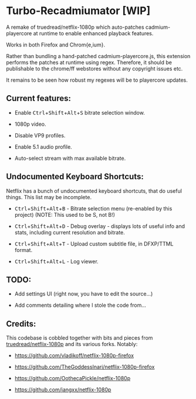 # Turbo-Recadmiumator [WIP]
A remake of truedread/netflix-1080p which auto-patches cadmium-playercore at runtime to enable enhanced playback features.

Works in both Firefox and Chrom{e,ium}.

Rather than bundling a hand-patched cadmium-playercore.js, this extension
performs the patches at runtime using regex. Therefore, it should be publishable
to the chrome/ff webstores without any copyright issues etc.

It remains to be seen how robust my regexes will be to playercore updates.

## Current features:

- Enable <kbd>Ctrl</kbd>+<kbd>Shift</kbd>+<kbd>Alt</kbd>+<kbd>S</kbd> bitrate selection window.

- 1080p video.

- Disable VP9 profiles.

- Enable 5.1 audio profile.

- Auto-select stream with max available bitrate.

## Undocumented Keyboard Shortcuts:

Netflix has a bunch of undocumented keyboard shortcuts, that do useful things. This list may be incomplete.

- <kbd>Ctrl</kbd>+<kbd>Shift</kbd>+<kbd>Alt</kbd>+<kbd>B</kbd> - Bitrate selection menu (re-enabled by this project) (NOTE: This used to be S, not B!)

- <kbd>Ctrl</kbd>+<kbd>Shift</kbd>+<kbd>Alt</kbd>+<kbd>D</kbd> - Debug overlay - displays lots of useful info and stats, including current resolution and bitrate.

- <kbd>Ctrl</kbd>+<kbd>Shift</kbd>+<kbd>Alt</kbd>+<kbd>T</kbd> - Upload custom subtitle file, in DFXP/TTML format.

- <kbd>Ctrl</kbd>+<kbd>Shift</kbd>+<kbd>Alt</kbd>+<kbd>L</kbd> - Log viewer.

## TODO:

- Add settings UI (right now, you have to edit the source...)

- Add comments detailing where I stole the code from...

## Credits:

This codebase is cobbled together with bits and pieces from [truedread/netflix-1080p](https://github.com/truedread/netflix-1080p) and its various forks. Notably:

- https://github.com/vladikoff/netflix-1080p-firefox

- https://github.com/TheGoddessInari/netflix-1080p-firefox

- https://github.com/OothecaPickle/netflix-1080p

- https://github.com/jangxx/netflix-1080p
